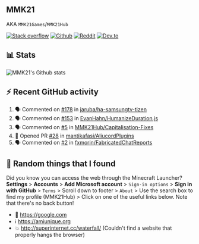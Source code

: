 ## MMK21
AKA `MMK21Games`/`MMK21Hub`

[![Stack overflow](https://img.shields.io/badge/Stack_Overflow-FE7A16?style=for-the-badge&logo=stack-overflow&logoColor=white)](https://stackoverflow.com/users/11519302/mmk21)
[![Github](https://img.shields.io/badge/GitHub-100000?style=for-the-badge&logo=github&logoColor=white)](https://github.com/MMK21Hub)
[![Reddit](https://img.shields.io/badge/Reddit-FF4500?style=for-the-badge&logo=reddit&logoColor=white)](https://www.reddit.com/user/mmk21games)
[![Dev.to](https://img.shields.io/badge/dev.to-0A0A0A?style=for-the-badge&logo=dev.to&logoColor=white)](https://dev.to/mmk21)

## 📊 Stats 

![MMK21's Github stats](https://github-readme-stats.vercel.app/api?username=MMK21Hub&show_icons=true&theme=dark&bg_color=171b22&text_color=CCCCCC&hide_border=true)

## ⚡ Recent GitHub activity

<!--START_SECTION:activity-->
1. 🗣 Commented on [#178](https://github.com/jaruba/ha-samsungtv-tizen/issues/178) in [jaruba/ha-samsungtv-tizen](https://github.com/jaruba/ha-samsungtv-tizen)
2. 🗣 Commented on [#153](https://github.com/EvanHahn/HumanizeDuration.js/issues/153) in [EvanHahn/HumanizeDuration.js](https://github.com/EvanHahn/HumanizeDuration.js)
3. 🗣 Commented on [#5](https://github.com/MMK21Hub/Capitalisation-Fixes/issues/5) in [MMK21Hub/Capitalisation-Fixes](https://github.com/MMK21Hub/Capitalisation-Fixes)
4. 💪 Opened PR [#28](https://github.com/mantikafasi/AliucordPlugins/pull/28) in [mantikafasi/AliucordPlugins](https://github.com/mantikafasi/AliucordPlugins)
5. 🗣 Commented on [#2](https://github.com/fxmorin/FabricatedChatReports/issues/2) in [fxmorin/FabricatedChatReports](https://github.com/fxmorin/FabricatedChatReports)
<!--END_SECTION:activity-->

## 🙂 Random things that I found

Did you know you can access the web through the Minecraft Launcher? **Settings** > **Accounts** > **Add Microsoft account** > `Sign-in options` > **Sign in with GitHub** > `Terms` > Scroll down to footer > `About` > Use the search box to find my profile (MMK21Hub) > Click on one of the useful links below. Note that there's no back button!

* 🔎 <https://google.com>
* ℹ️ <https://amiunique.org>
* 💥 <http://superinternet.cc/waterfall/> (Couldn't find a website that properly hangs the browser)
